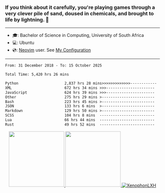### If you think about it carefully, you're playing games through a very clever pile of sand, doused in chemicals, and brought to life by lightning.  👋

-------------------------------------------------------------------------------------------------------

- 🎓: Bachelor of Science in Computing, University of South Africa
- 💻: Ubuntu
- 💿: [Neovim](https://github.com/neovim/neovim) user. See [My Configuration](https://github.com/XenophonLXH/xenovim)

-------------------------------------------------------------------------------------------------------

<!--START_SECTION:waka-->

```txt
From: 31 December 2018 - To: 15 October 2025

Total Time: 5,420 hrs 26 mins

Python                     2,837 hrs 28 mins>>>>>>>>>>>>>------------   52.35 %
XML                        672 hrs 34 mins >>>----------------------   12.41 %
JavaScript                 624 hrs 39 mins >>>----------------------   11.53 %
Other                      275 hrs 29 mins >------------------------   05.08 %
Bash                       223 hrs 45 mins >------------------------   04.13 %
JSON                       133 hrs 6 mins  >------------------------   02.46 %
Markdown                   129 hrs 50 mins >------------------------   02.40 %
SCSS                       104 hrs 8 mins  -------------------------   01.92 %
Lua                        66 hrs 44 mins  -------------------------   01.23 %
Rust                       49 hrs 52 mins  -------------------------   00.92 %
```

<!--END_SECTION:waka-->


<p align="center">
    <a href="https://github.com/XenophonLXH">
        <img height="180em" src="https://github-readme-stats-eight-theta.vercel.app/api?username=XenophonLXH&show_icons=true&theme=algolia&include_all_commits=true&count_private=true"/>
        <img height="180em" src="https://github-readme-stats-eight-theta.vercel.app/api/top-langs/?username=XenophonLXH&layout=compact&langs_count=8&theme=algolia"/>
        <img align="center" src="https://github-readme-streak-stats.herokuapp.com/?user=XenophonLXH&theme=algolia" alt="XenophonLXH" />
    </a>
</p>
